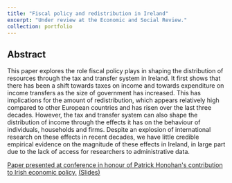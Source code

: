 ```yaml
---
title: "Fiscal policy and redistribution in Ireland"
excerpt: "Under review at the Economic and Social Review."
collection: portfolio
---
```


## Abstract
This paper explores the role fiscal policy plays in shaping the distribution of resources through the tax and transfer system in Ireland. It first shows that there has been a shift towards taxes on income and towards expenditure on income transfers as the size of government has increased. This has implications for the amount of redistribution, which appears relatively high compared to other European countries and has risen over the last three decades. However, the tax and transfer system can also shape the distribution of income through the effects it has on the behaviour of individuals, households and firms. Despite an explosion of international research on these effects in recent decades, we have little credible empirical evidence on the magnitude of these effects in Ireland, in large part due to the lack of access for researchers to administrative data.

[Paper presented at conference in honour of Patrick Honohan's contribution to Irish economic policy.](/files/TEP0824.pdf) 
[(Slides)](/files/TEP0824_slides.pdf) 
